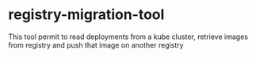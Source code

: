 # registry-migration-tool
This tool permit to read deployments from a kube cluster, retrieve images from registry and push that image on another registry
